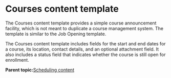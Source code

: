 # Courses content template

The Courses content template provides a simple course announcement facility, which is not meant to duplicate a course management system. The template is similar to the Job Opening template.

The Courses content template includes fields for the start and end dates for a course, its location, contact details, and an optional attachment field. It also includes a status field that indicates whether the course is still open for enrollment.

**Parent topic:**[Scheduling content](../ctc/ctc_arch_contypes_sched.md)

